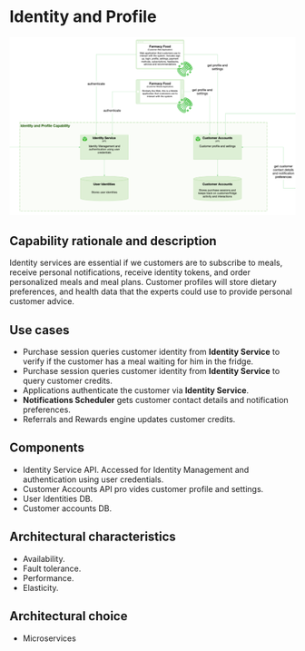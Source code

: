 # Identity and Profile

![image](../Images/Identity.PNG) 

## Capability rationale and description

Identity services are essential if we customers are to subscribe to meals, receive personal notifications, receive identity tokens, and order personalized meals and meal plans. Customer profiles will store dietary preferences, and health data that the experts could use to provide personal customer advice.

## Use cases

* Purchase session queries customer identity from __Identity Service__ to verify if the customer has a meal waiting for him in the fridge.
* Purchase session queries customer identity from __Identity Service__ to query customer credits.
* Applications authenticate the customer via __Identity Service__.
* __Notifications Scheduler__ gets customer contact details and notification preferences.
* Referrals and Rewards engine updates customer credits.


## Components

* Identity Service API. Accessed for Identity Management and authentication using user credentials.
* Customer Accounts API pro vides customer profile and settings.
* User Identities DB.
* Customer accounts DB.

## Architectural characteristics

* Availability.
* Fault tolerance.
* Performance.
* Elasticity.

## Architectural choice

* Microservices
